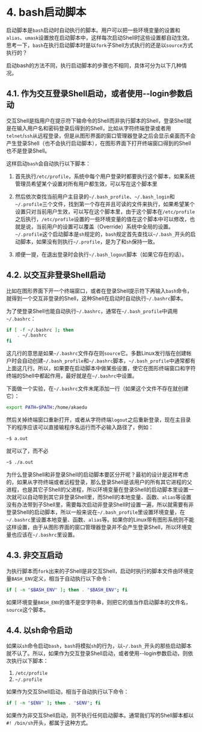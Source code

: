 # 4. bash启动脚本

启动脚本是`bash`启动时自动执行的脚本。用户可以把一些环境变量的设置和`alias`、`umask`设置放在启动脚本中，这样每次启动Shell时这些设置都自动生效。思考一下，`bash`在执行启动脚本时是以`fork`子Shell方式执行的还是以`source`方式执行的？

启动bash的方法不同，执行启动脚本的步骤也不相同，具体可分为以下几种情况。

## 4.1. 作为交互登录Shell启动，或者使用--login参数启动

交互Shell是指用户在提示符下输命令的Shell而非执行脚本的Shell，登录Shell就是在输入用户名和密码登录后得到的Shell，比如从字符终端登录或者用`telnet`/`ssh`从远程登录，但是从图形界面的窗口管理器登录之后会显示桌面而不会产生登录Shell（也不会执行启动脚本），在图形界面下打开终端窗口得到的Shell也不是登录Shell。

这样启动`bash`会自动执行以下脚本：

1. 首先执行`/etc/profile`，系统中每个用户登录时都要执行这个脚本，如果系统管理员希望某个设置对所有用户都生效，可以写在这个脚本里

2. 然后依次查找当前用户主目录的`~/.bash_profile`、`~/.bash_login`和`~/.profile`三个文件，找到第一个存在并且可读的文件来执行，如果希望某个设置只对当前用户生效，可以写在这个脚本里，由于这个脚本在`/etc/profile`之后执行，`/etc/profile`设置的一些环境变量的值在这个脚本中可以修改，也就是说，当前用户的设置可以覆盖（Override）系统中全局的设置。`~/.profile`这个启动脚本是`sh`规定的，`bash`规定首先查找以`~/.bash_`开头的启动脚本，如果没有则执行`~/.profile`，是为了和`sh`保持一致。

3. 顺便一提，在退出登录时会执行`~/.bash_logout`脚本（如果它存在的话）。

## 4.2. 以交互非登录Shell启动

比如在图形界面下开一个终端窗口，或者在登录Shell提示符下再输入`bash`命令，就得到一个交互非登录的Shell，这种Shell在启动时自动执行`~/.bashrc`脚本。

为了使登录Shell也能自动执行`~/.bashrc`，通常在`~/.bash_profile`中调用`~/.bashrc`：

```bash
if [ -f ~/.bashrc ]; then
    . ~/.bashrc
fi
```

这几行的意思是如果`~/.bashrc`文件存在则`source`它。多数Linux发行版在创建帐户时会自动创建`~/.bash_profile`和`~/.bashrc`脚本，`~/.bash_profile`中通常都有上面这几行。所以，如果要在启动脚本中做某些设置，使它在图形终端窗口和字符终端的Shell中都起作用，最好就是在`~/.bashrc`中设置。

下面做一个实验，在`~/.bashrc`文件末尾添加一行（如果这个文件不存在就创建它）：

```bash
export PATH=$PATH:/home/akaedu
```

然后关掉终端窗口重新打开，或者从字符终端`logout`之后重新登录，现在主目录下的程序应该可以直接输程序名运行而不必输入路径了，例如：

```bash
~$ a.out
```

就可以了，而不必

```bash
~$ ./a.out
```

为什么登录Shell和非登录Shell的启动脚本要区分开呢？最初的设计是这样考虑的，如果从字符终端或者远程登录，那么登录Shell是该用户的所有其它进程的父进程，也是其它子Shell的父进程，所以环境变量在登录Shell的启动脚本里设置一次就可以自动带到其它非登录Shell里，而Shell的本地变量、函数、`alias`等设置没有办法带到子Shell里，需要每次启动非登录Shell时设置一遍，所以就需要有非登录Shell的启动脚本，所以一般来说在`~/.bash_profile`里设置环境变量，在`~/.bashrc`里设置本地变量、函数、`alias`等。如果你的Linux带有图形系统则不能这样设置，由于从图形界面的窗口管理器登录并不会产生登录Shell，所以环境变量也应该在`~/.bashrc`里设置。

## 4.3. 非交互启动

为执行脚本而`fork`出来的子Shell是非交互Shell，启动时执行的脚本文件由环境变量`BASH_ENV`定义，相当于自动执行以下命令：

```bash
if [ -n "$BASH_ENV" ]; then . "$BASH_ENV"; fi
```

如果环境变量`BASH_ENV`的值不是空字符串，则把它的值当作启动脚本的文件名，`source`这个脚本。

## 4.4. 以sh命令启动

如果以`sh`命令启动`bash`，`bash`将模拟`sh`的行为，以`~/.bash_`开头的那些启动脚本就不认了。所以，如果作为交互登录Shell启动，或者使用--login参数启动，则依次执行以下脚本：

1. `/etc/profile`
2. `~/.profile`

如果作为交互Shell启动，相当于自动执行以下命令：

```bash
if [ -n "$ENV" ]; then . "$ENV"; fi
```

如果作为非交互Shell启动，则不执行任何启动脚本。通常我们写的Shell脚本都以`#! /bin/sh`开头，都属于这种方式。 